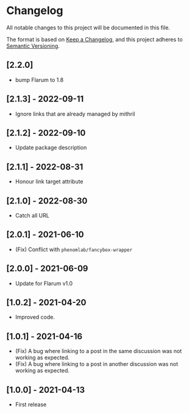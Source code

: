 # Changelog

All notable changes to this project will be documented in this file.

The format is based on [Keep a Changelog](https://keepachangelog.com/en/1.0.0/),
and this project adheres to [Semantic Versioning](https://semver.org/spec/v2.0.0.html).

## [2.2.0]

- bump Flarum to 1.8

## [2.1.3] - 2022-09-11

- Ignore links that are already managed by mithril

## [2.1.2] - 2022-09-10

- Update package description

## [2.1.1] - 2022-08-31

- Honour link target attribute

## [2.1.0] - 2022-08-30

- Catch all URL

## [2.0.1] - 2021-06-10

- (Fix) Conflict with `phenomlab/fancybox-wrapper`

## [2.0.0] - 2021-06-09

- Update for Flarum v1.0

## [1.0.2] - 2021-04-20

- Improved code.

## [1.0.1] - 2021-04-16

- (Fix) A bug where linking to a post in the same discussion was not working as expected.
- (Fix) A bug where linking to a post in another discussion was not working as expected.

## [1.0.0] - 2021-04-13

- First release
